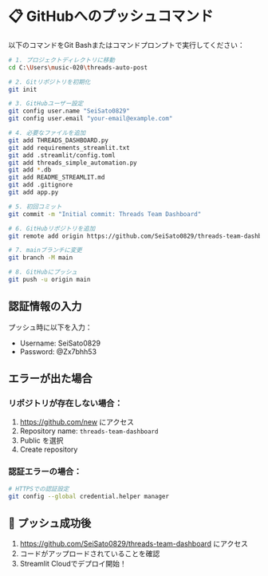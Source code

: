 # 📋 GitHubへのプッシュコマンド

以下のコマンドをGit Bashまたはコマンドプロンプトで実行してください：

```bash
# 1. プロジェクトディレクトリに移動
cd C:\Users\music-020\threads-auto-post

# 2. Gitリポジトリを初期化
git init

# 3. GitHubユーザー設定
git config user.name "SeiSato0829"
git config user.email "your-email@example.com"

# 4. 必要なファイルを追加
git add THREADS_DASHBOARD.py
git add requirements_streamlit.txt
git add .streamlit/config.toml
git add threads_simple_automation.py
git add *.db
git add README_STREAMLIT.md
git add .gitignore
git add app.py

# 5. 初回コミット
git commit -m "Initial commit: Threads Team Dashboard"

# 6. GitHubリポジトリを追加
git remote add origin https://github.com/SeiSato0829/threads-team-dashboard.git

# 7. mainブランチに変更
git branch -M main

# 8. GitHubにプッシュ
git push -u origin main
```

## 認証情報の入力
プッシュ時に以下を入力：
- Username: SeiSato0829
- Password: @Zx7bhh53

## エラーが出た場合

### リポジトリが存在しない場合：
1. https://github.com/new にアクセス
2. Repository name: `threads-team-dashboard`
3. Public を選択
4. Create repository

### 認証エラーの場合：
```bash
# HTTPSでの認証設定
git config --global credential.helper manager
```

## 🎉 プッシュ成功後

1. https://github.com/SeiSato0829/threads-team-dashboard にアクセス
2. コードがアップロードされていることを確認
3. Streamlit Cloudでデプロイ開始！